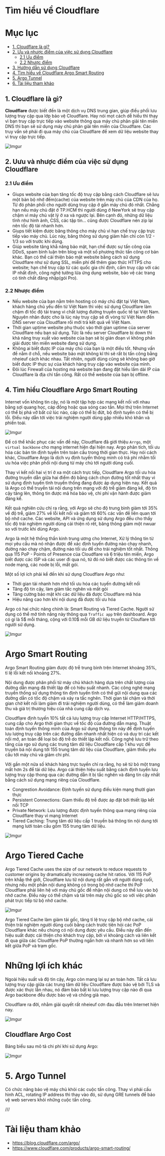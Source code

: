 # Tìm hiểu về Cloudflare

# Mục lục
- [1. Cloudflare là gì?](#1)
- [2. Ưu và nhược điểm của việc sử dụng Cloudflare](#2)
    - [2.1 Ưu điểm](#21)
    - [2.2 Nhược điểm](#22)
- [3. Hướng dẫn sử dụng Cloudflare](#3)
- [4. Tìm hiểu về Cloudflare Argo Smart Routing](#4)
- [5. Argo Tunnel](#5)
- [6. Tài liệu tham khảo](#6)

<a name="1"></a>

## 1. Cloudflare là gì?
**Cloudflare** được biết đến là một dịch vụ DNS trung gian, giúp điều phối lưu lượng truy cập qua lớp bảo vệ Cloudflare. Hay nói mọt cách dễ hiểu thì thay vì bạn truy cập trực tiếp vào website thông qua máy chủ phân giải tên miền DNS thì bạn sẽ sử dụng máy chủ phân giải tên miền của Cloudflare. Các truy vấn sẽ phải đi qua máy chủ của Cloudflare để xem dữ liệu website thay vì truy cập trực tiếp.

![Imgur](https://i.imgur.com/sJQLWC2.png)

<a name="2"></a>

## 2. Uưu và nhược điểm của việc sử dụng Cloudflare

<a name="21"></a>

### 2.1 Ưu điểm
- Giups website của bạn tăng tốc độ truy cập bằng cách Cloudflare sẽ lưu một bản bộ nhớ đếm(cache) của website trên máy chủ của CDN của họ. Từ đó phân phối cho người dùng truy cập ở gần máy chủ đó nhất. Chẳng hạn nếu máy chủ đặt ở TP.HCM thì người dùng ở NewYork sẽ truy cập chậm vì máy chủ vật lý ở xa và ngược lại. Bên cạnh đó, những dữ liệu tĩnh như hình ảnh, CSS, các tập tin... cũng được Cloudflare nén zip lại nên tốc độ tải nhanh hơn.
- Giups tiết kiệm được băng thông cho máy chủ vì hạn chế truy cập trực tiếp vào máy chủ. Lúc này, băng thông sử dụng giảm hẳn chỉ còn 1/2 - 1/3 so với trước khi dùng.
- Giúp website tăng khẳ năng bảo mật, hạn chế được sự tấn công của DDoS, spam bình luận trên blog và một số phương thức tấn công cơ bản khác. Bạn có thể cải thiện bảo mật website bằng cách sử dụng Cloudflare như sử dụng SSL, miễn phí để thêm giao thức HTTPS cho website; hạn chế truy cập từ các quốc gia chỉ định, cấm truy cập với các IP nhất định, công nghệ tưởng lửa ứng dụng website, bảo vệ các trang có tính chất đăng nhập(gói Pro).

<a name="22"></a>

### 2.2 Nhược điểm
- Nếu website của bạn nằm trên hosting có máy chủ đặt tại Việt Nam, khách hàng chủ yếu đến từ Việt Nam thì việc sử dụng Cloudflare làm chậm đi tốc độ tải trang vì chất lượng đường truyền quốc tế tại Việt Nam. Nguyên nhân được cho là lúc này truy cập sẽ đi vòng từ Việt Nam đến DNS server của Cloudflare rồi mới trả kết quả về Việt Nam.
- Thời gian uptime website phụ thuộc vào thời gian uptime của server Cloudflare nếu bạn sử dụng. Tức là nếu server Cloudflare bị down thì khả năng truy xuất vào website của bạn sẽ bị gián đoạn vì không phân giải được tên miền website đang sử dụng.
- Không ai biết được IP của máy chủ của bạn là một điều tốt. Nhưng vấn đề nằm ở chỗ, nếu website bảo mật không kĩ thì sẽ rất bị tấn công bằng nheieuf cách khác nhau. Tất nhiên, người dùng cũng sẽ không bao giờ biết được IP thực sự của khách hàng truy cập vào website của mình.
- Đôi lúc Firewall của hosting mà website bạn đang đặt hiểu lầm dải IP của Cloudflare là địa chỉ tấn công. Rất có thể website của bạn bị offline. 

<a name="4"></a>

## 4. Tìm hiểu Cloudflare Argo Smart Routing
Internet vốn không tin cậy, nó là một tập hợp các mạng kết nối với nhau bằng sợi quang học, cáp đồng hoặc qua sóng cao tần. Mọi thứ trên Internet có thể bị phá vỡ bất cứ lúc nào, cáp có thể bị đứt, bộ định tuyến có thể bị lỗi. Điều này dẫn tới việc trải nghiệm người dùng gặp nhiều khó khăn và phiền toái.

![Imgur](https://i.imgur.com/auanOxW.png)

Để có thể khắc phục các vấn đề này, Cloudflare đã giới thiệu `Arrgo`, một `virtual backbone` cho mạng internet hiện đại hiện nay. Argo phân tích, tối ưu hóa các bản tin định tuyến trên toàn cầu trong thời gian thực. Hay nói cách khác, Cloudflare Argo là dịch vụ định tuyến thông minh có trả phí nhằm tối ưu hóa việc phân phối nội dung từ máy chủ tới người dùng cuối.

Thay vì kết nối hai vị trí ở xa một cách trực tiếp, Cloudflare Argo tối ưu hóa đường truyền dẫn giữa hai điểm đó bằng cách chọn đường tốt nhất thay vì sử dụng định tuyến tĩnh truyền thống đang được áp dụng hiện nay. Kết quả là Argo có thể truyền tải nội dung trên mạng với độ trễ giảm đáng kể, độ tin cậy tăng lên, thông tin được mã hóa bảo vệ, chi phí vận hành được giảm đáng kể. 

Kết quả nghiên cứu chỉ ra rằng, với Argo sẽ cho độ trung bình giảm tới 35% về độ trễ, giảm 27% về lỗi kết nối và giảm tới 60% các vấn đề liên quan tới bộ nhớ cache. Các website, API và ứng dụng sử dụng Argo đều cho thấy tốc độ trải nghiệm người dùng cải thiện rõ rêt, băng thông giảm một nwuar so với trước khi dùng Argo.

Argo là một hệ thống thần kinh trung ương cho Internet, Xử lý thông tin từ mọi yêu cầu mà nó nhận được để xác định tuyến đường nào chạy nhanh, đường nào chạy chậm, đường nào tối ưu để cho trải nghiệm tốt nhất. Thông qua 115 PoP - Points of Presence của Cloudflare và 6 triệu tên miền, Argo biết được các ISP và các user đi qua nó, từ đó nó biết được các thông tin về node mạng, các node bị lỗi, mất gói.

Một số lợi ích phải kể đến khi sử dụng Cloudflare Argo như:
- Thời gian tải nhanh hơn nhờ tối ưu hóa các tuyến đường kết nối
- Tăng độ tin cậy, làm giảm tắc nghẽn và mất gói
- Tăng cường bảo mật khi các dữ liệu đã được Cloudflare mã hóa
- Hiệu năng cao hơn khi nội dung đã được tối ưu hóa

Argo có hai chức năng chính là: Smart Routing và Tiered Cache. Người sử dụng có thể mở tính năng này thông qua `Traffic app` trên dashboard. Argo có gí là 5$ mỗi tháng, cộng với 0.10$ mỗi GB dữ liệu truyền từ Clouflare tới người sử dụng.

![Imgur](https://i.imgur.com/wRS4VUZ.png)


# Argo Smart Routing

Argo Smart Routing giảm được độ trễ trung bình trên Internet khoảng 35%, tỉ lệ lỗi kết nối khoảng 27%. 

Nội dung được phân phối từ máy chủ khách hàng dựa trên chất lượng của đường dẫn mạng đã thiết lập để có hiệu suất nhanh. Các công nghệ mạng truyền thống sử dụng thông tin định tuyến tĩnh có thể gửi nội dung qua các đường dẫn có tốc độ chậm và xảy ra tắc nghẽn. Thời gian tải chậm và thời gian chờ kết nối làm giảm đi trải nghiệm người dùng, có thể làm giảm doanh thu và giá trị thương hiệu của nhà cung cấp dịch vụ.

Cloudflare định tuyến 10% tất cả lưu lượng truy cập Internet HTTP/HTTPS, cung cấp cho Argo thời gian thực về tốc độ của đường dẫn mạng. Thuật toán định tuyến thông minh của Argo sử dụng thông tin này để định tuyến lưu lượng truy cập trên các đường dẫn nhanh nhất hiện có và duy tri các kết nối mở, an toàn để loại bỏ độ trễ do thiết lập kết nối. Công nghệ lưu trữ theo tầng của rgo sử dụng các trung tâm dữ liệu Cloudflare cấp 1 khu vực để truyền bá nội dung tới 155 trung tâm dữ liệu của Cloudflare, giảm thiểu yêu cầu tới máy chủ và giảm chi phí.

Với gần một nửa số khách hàng trực tuyến chỉ ra rằng, họ sẽ từ bỏ một trang mất hơn 2s để tải dữ liệu. Argo cải thiện hiệu suất bằng cách định tuyến lưu lượng truy cập thong qua các đường dẫn ít bị tắc nghẽn và đáng tin cậy nhất bằng cách sử dụng mạng riêng của Cloudflare.
- Congrestion Avoidance: Định tuyến sử dụng điều kiện mạng thười gian thực
- Persistent Connections: Giam thiểu độ trễ được áp đặt bởi thiết lập kết nối TCP
- Private Network: Lưu lượng được định tuyến thông qua mạng riêng của Cloudflare thay vì mạng Internet
- Tiered Caching: Trung tâm dữ liệu cấp 1 truyền bá thông tin nội dung tới mạng lưới toàn cầu gồm 155 trung tâm dữ liệu.

![Imgur](https://i.imgur.com/ez2YW5u.png)


# Argo Tiered Cache

Argo Tiered Cache uses the size of our network to reduce requests to customer origins by dramatically increasing cache hit ratios. Với 115 PoP trên khắp thế giới, Cloudflare lưu tữ nội dung rất gần với người dùng cuối, nhưng nếu một phần nội dung không có trong bộ nhớ cache thì PoP Cloudflare phải liên hệ với máy chủ gốc để nhận nội dung có thể lưu vào bộ nhớ cache. Điều này có thể chậm và tải trên máy chủ gốc so với việc phân phát trực tiếp từ bộ nhớ cache.

![Imgur](https://i.imgur.com/eGWgK1s.jpg)

Argo Tiered Cache làm giảm tải gốc, tăng tỉ lệ truy cập bộ nhớ cache, cải thiện trải nghiệm người dùng cuối bằng cách trước tiên hỏi các PoP Cloudflare khác nếu chúng có nội dung được yêu cầu. Điều này dẫn đến hiệu suất được cải thiện cho khách truy cập, bởi vì khoảng cách và liên kết đi qua giữa các Cloudflare PoP thường ngắn hơn và nhanh hơn so với liên kết giữa PoP và trạm gốc.

# Những lợi ích khác

Ngoài hiệu suất và độ tin cậy, Argo còn mang lại sự an toàn hơn. Tất cả lưu lượng truy cập giữa các trung tâm dữ liệu Cloudflare được bảo vệ bởi TLS và được xác thực lẫn nhau, nó đảm bảo bất kì lưu lượng truy cập nào đi qua Argo backbone đều được bảo vệ và chống giả mạo.

Cloudflare ra đời, nhằm giải quyết rất nheieuf cơn đau đầu trên Internet hiện nay.

![Imgur](https://i.imgur.com/Tuzw5FW.jpg)


## Cloudflare Argo Cost

Bảng biểu sau mô tả chi phí khi sử dụng Argo:

![Imgur](https://i.imgur.com/gdhFLxa.png)


<a name="5"></a>

# 5. Argo Tunnel

Có chức năng bảo vệ máy chủ khỏi các cuộc tấn công. Thay vì phải cấu hình ACL, rotating IP address thì thay vào đó, sử dụng GRE tunnels để bảo vệ web servers khỏi những cuộc tấn công.

///

<a name="6"></a>

# Tài liệu tham khảo
- https://blog.cloudflare.com/argo/
- https://www.cloudflare.com/products/argo-smart-routing/
